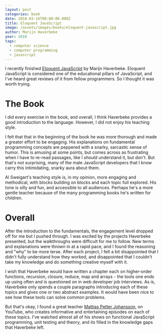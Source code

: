 ```yaml
---
layout: post
categories: book
date: 2018-03-16T00:00:00.000Z
title: Eloquent JavaScript
image: /assets/images/books/eloquent-javascript.jpg
author: Marijn Haverbeke
year: 2018
tags:
  - computer science
  - computer programming
  - javascript
---
```


I recently finished [Eloquent JavaScript](https://eloquentjavascript.net/) by Marijn Haverbeke. Eloquent JavaScript is considered one of the educational pillars of JavaScript, and I've heard great reviews of it from fellow programmers. So I thought it was worth trying.

# The Book

I did every exercise in the book, and overall, I think Haverbeke provides a good introduction to the language. However, I did not enjoy his teaching style.

I felt that that in the beginning of the book he was more thorough and made a greater effort to be engaging. His explanations on fundamental programming concepts are peppered with a snarky, sarcastic sense of humor. This is amusing at some points, but comes across as frustrating when I have to re-read passages, like I _should_ understand it, but don't. But that's not surprising, many of the male JavaScript developers that I know carry this intimidating, snarky aura about them.

Al Sweigart's teaching style is, in my opinion, more engaging and methodical, with blocks building on blocks and each topic full explored. His tone is silly and fun, and accessible to all audiences. Perhaps he's a more gentle teacher because of the many programming books he's written for children.

# Overall

After the introduction to the fundamentals, the engagement level dropped off for me but I pushed through. I was excited by the projects Haverbeke presented, but the walkthroughs were difficult for me to follow. New terms and explanations were thrown in at a rapid pace, and I found the reasoning and "why" to be more terse. After each project, I felt a bit disappointed that I didn't fully understand how they worked, and disappointed that I couldn't take my knowledge and do something creative myself with it.

I wish that Haverbeke would have written a chapter each on higher-order functions, recursion, closure, reduce, map and arrays - the tools one ends up using often and is questioned on in web developer job interviews. As is, Haverbeke only spends a couple paragraphs introducing each of these topics and gives one or two abstract examples. It would have been nice to see how these tools can solve common problems.

But that's okay, I found a great teacher [Mattias Petter Johansson](https://www.youtube.com/channel/UCO1cgjhGzsSYb1rsB4bFe4Q), on YouTube, who creates informative and entertaining episodes on each of these topics. I've watched almost all of his shows on functional JavaScript programming, unit testing and theory, and its filled in the knowledge gaps that Haverbeke left.
